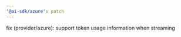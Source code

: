 ```yaml
---
'@ai-sdk/azure': patch
---
```


fix (provider/azure): support token usage information when streaming
